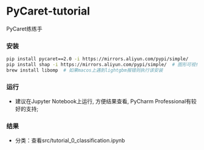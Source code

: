 # PyCaret-tutorial
PyCaret练练手

### 安装  
```bash
pip install pycaret==2.0 -i https://mirrors.aliyun.com/pypi/simple/
pip install shap -i https://mirrors.aliyun.com/pypi/simple/  # 图形可视化
brew install libomp  # 如果macos上遇到lightgbm报错则执行该安装
```

### 运行
* 建议在Jupyter Notebook上运行, 方便结果查看, PyCharm Professional有较好的支持;

### 结果
* 分类：查看src/tutorial_0_classification.ipynb



